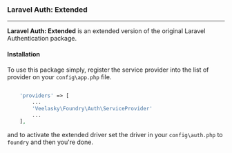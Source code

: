 ### Laravel Auth: Extended
----

**Laravel Auth: Extended** is an extended version of the original Laravel Authentication package.

#### Installation

To use this package simply, register the service provider into the list of provider on your `config\app.php` file.

```php
    
    'providers' => [
        ...
        'Veelasky\Foundry\Auth\ServiceProvider'
        ...
    ],
```

and to activate the extended driver set the driver in your `config\auth.php` to `foundry` and then you're done.